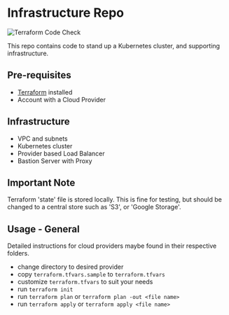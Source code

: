 # Infrastructure Repo

![Terraform Code Check](https://github.com/BeeRaspberry/infrastructure/workflows/Terraform%20Code%20Check/badge.svg)

This repo contains code to stand up a Kubernetes cluster, and supporting infrastructure. 

## Pre-requisites
*   [Terraform](https://www.terraform.io/) installed
*   Account with a Cloud Provider

## Infrastructure

*   VPC and subnets
*   Kubernetes cluster
*   Provider based Load Balancer
*   Bastion Server with Proxy

## Important Note

Terraform 'state' file is stored locally. This is fine for testing, but should be changed to a central store such as 'S3', or 'Google Storage'.

## Usage - General

Detailed instructions for cloud providers maybe found in their respective folders.

*   change directory to desired provider
*   copy `terraform.tfvars.sample` to `terraform.tfvars`
*   customize `terraform.tfvars` to suit your needs
*   run `terraform init`
*   run `terraform plan` or `terraform plan -out <file name>`
*   run `terraform apply` or `terraform apply <file name>`
